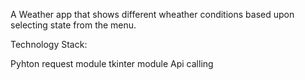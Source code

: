 A Weather app that shows different wheather conditions based upon selecting state from the menu.

Technology Stack:

Pyhton
request module
tkinter module
Api calling
